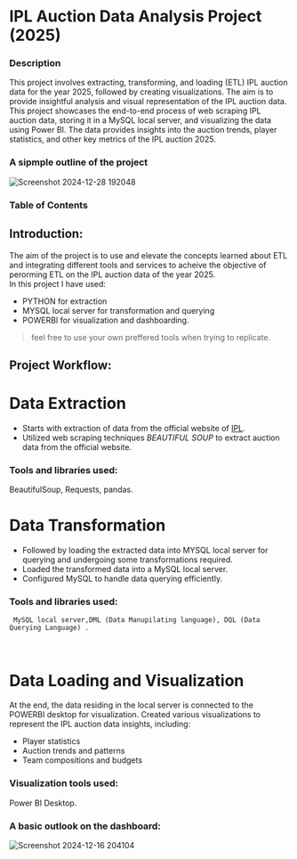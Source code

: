 # IPL Auction Data Analysis Project (2025)
### Description
This project involves extracting, transforming, and loading (ETL) IPL auction data for the year 2025, followed by creating visualizations. The aim is to provide insightful analysis and visual representation of the IPL auction data.<br>
This project showcases the end-to-end process of web scraping IPL auction data, storing it in a MySQL local server, and visualizing the data using Power BI. The data provides insights into the auction trends, player statistics, and other key metrics of the IPL auction 2025.
<br>
### A sipmple outline of the project
![Screenshot 2024-12-28 192048](https://github.com/user-attachments/assets/6f9f8e10-f35e-43e9-bb1d-9f5b88b83e74)

### Table of Contents
## Introduction: 
   The aim of the project is to use and elevate the concepts learned about ETL and integrating different tools and services to acheive the objective of perorming ETL on the IPL auction data of the year 2025. <br>
   In this project I have used:
   * PYTHON for extraction
   * MYSQL local server for transformation and querying
   * POWERBI for visualization and dashboarding.
   > feel free to use your own preffered tools when trying to replicate.

## Project Workflow:
  # Data Extraction
* Starts with extraction of data from the official website of [IPL](https://www.iplt20.com/auction).
* Utilized web scraping techniques <i> BEAUTIFUL SOUP </i> to extract auction data  from the official  website.

 ### Tools and libraries used: 
 BeautifulSoup, Requests, pandas.
 <br>
 
# Data Transformation
* Followed by loading the extracted data into MYSQL local server for querying and undergoing some transformations required.
* Loaded the transformed data into a MySQL local server.
* Configured MySQL to handle data querying efficiently.

### Tools and libraries used: 
     MySQL local server,DML (Data Manupilating language), DQL (Data Querying Language) .
<br>

# Data Loading and Visualization
 At the end, the data residing in the local server is connected to the POWERBI desktop for visualization.
 Created various visualizations to represent the IPL auction data insights, including:
* Player statistics 
* Auction trends and patterns
* Team compositions and budgets

 ### Visualization tools used: 
 Power BI Desktop.
<br>

### A basic outlook on the dashboard:
![Screenshot 2024-12-16 204104](https://github.com/user-attachments/assets/169f86d1-9a33-4a1a-99a7-07b891c2953a)

